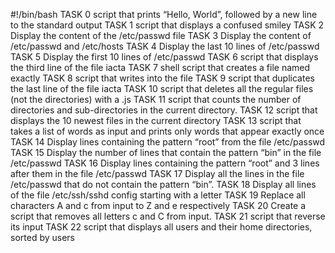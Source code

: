 #!/bin/bash
TASK 0 script that prints “Hello, World”, followed by a new line to the standard output
TASK  1 script that displays a confused smiley
TASK 2 Display the content of the /etc/passwd file
TASK 3 Display the content of /etc/passwd and /etc/hosts
TASK 4 Display the last 10 lines of /etc/passwd
TASK 5 Display the first 10 lines of /etc/passwd
TASK 6 script that displays the third line of the file iacta
TASK 7 shell script that creates a file named exactly
TASK 8 script that writes into the file
TASK 9 script that duplicates the last line of the file iacta
TASK 10 script that deletes all the regular files (not the directories) with a .js
TASK 11 script that counts the number of directories and sub-directories in the current directory.
TASK 12 script that displays the 10 newest files in the current directory
TASK 13 script that takes a list of words as input and prints only words that appear exactly once
TASK 14 Display lines containing the pattern “root” from the file /etc/passwd
TASK 15 Display the number of lines that contain the pattern “bin” in the file /etc/passwd
TASK 16 Display lines containing the pattern “root” and 3 lines after them in the file /etc/passwd
TASK 17 Display all the lines in the file /etc/passwd that do not contain the pattern “bin”.
TASK 18 Display all lines of the file /etc/ssh/sshd config starting with a letter
TASK 19 Replace all characters A and c from input to Z and e respectively
TASK 20 Create a script that removes all letters c and C from input.
TASK 21 script that reverse its input
TASK 22 script that displays all users and their home directories, sorted by users
